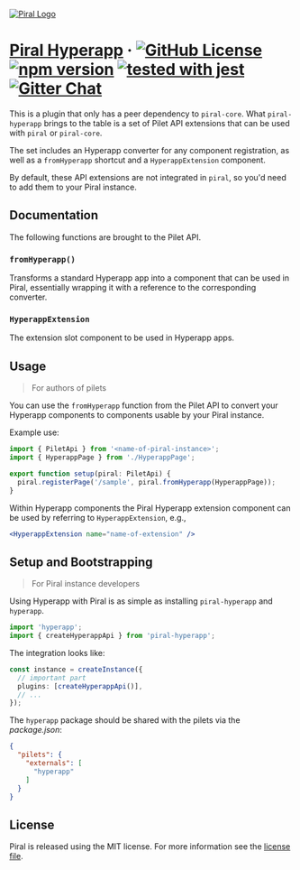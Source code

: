[![Piral Logo](https://github.com/smapiot/piral/raw/master/docs/assets/logo.png)](https://piral.io)

# [Piral Hyperapp](https://piral.io) &middot; [![GitHub License](https://img.shields.io/badge/license-MIT-blue.svg)](https://github.com/smapiot/piral/blob/master/LICENSE) [![npm version](https://img.shields.io/npm/v/piral-hyperapp.svg?style=flat)](https://www.npmjs.com/package/piral-hyperapp) [![tested with jest](https://img.shields.io/badge/tested_with-jest-99424f.svg)](https://jestjs.io) [![Gitter Chat](https://badges.gitter.im/gitterHQ/gitter.png)](https://gitter.im/piral-io/community)

This is a plugin that only has a peer dependency to `piral-core`. What `piral-hyperapp` brings to the table is a set of Pilet API extensions that can be used with `piral` or `piral-core`.

The set includes an Hyperapp converter for any component registration, as well as a `fromHyperapp` shortcut and a `HyperappExtension` component.

By default, these API extensions are not integrated in `piral`, so you'd need to add them to your Piral instance.

## Documentation

The following functions are brought to the Pilet API.

### `fromHyperapp()`

Transforms a standard Hyperapp app into a component that can be used in Piral, essentially wrapping it with a reference to the corresponding converter.

### `HyperappExtension`

The extension slot component to be used in Hyperapp apps.

## Usage

> For authors of pilets

You can use the `fromHyperapp` function from the Pilet API to convert your Hyperapp components to components usable by your Piral instance.

Example use:

```ts
import { PiletApi } from '<name-of-piral-instance>';
import { HyperappPage } from './HyperappPage';

export function setup(piral: PiletApi) {
  piral.registerPage('/sample', piral.fromHyperapp(HyperappPage));
}
```

Within Hyperapp components the Piral Hyperapp extension component can be used by referring to `HyperappExtension`, e.g.,

```jsx
<HyperappExtension name="name-of-extension" />
```

## Setup and Bootstrapping

> For Piral instance developers

Using Hyperapp with Piral is as simple as installing `piral-hyperapp` and `hyperapp`.

```ts
import 'hyperapp';
import { createHyperappApi } from 'piral-hyperapp';
```

The integration looks like:

```ts
const instance = createInstance({
  // important part
  plugins: [createHyperappApi()],
  // ...
});
```

The `hyperapp` package should be shared with the pilets via the *package.json*:

```json
{
  "pilets": {
    "externals": [
      "hyperapp"
    ]
  }
}
```

## License

Piral is released using the MIT license. For more information see the [license file](./LICENSE).

